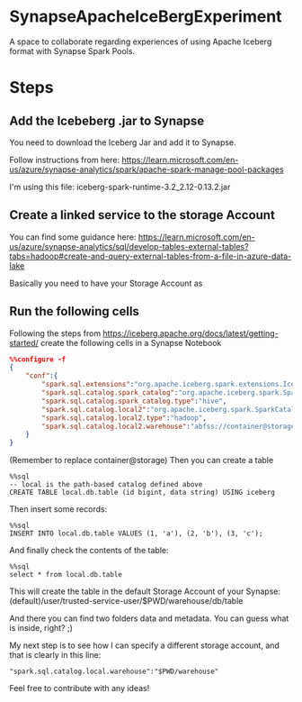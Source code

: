 # SynapseApacheIceBergExperiment
A space to collaborate regarding experiences of using Apache Iceberg format with Synapse Spark Pools.

# Steps

## Add the Icebeberg .jar to Synapse
You need to download the Iceberg Jar and add it to Synapse.

Follow instructions from here: https://learn.microsoft.com/en-us/azure/synapse-analytics/spark/apache-spark-manage-pool-packages

I'm using this file: iceberg-spark-runtime-3.2_2.12-0.13.2.jar

## Create a linked service to the storage Account
You can find some guidance here: https://learn.microsoft.com/en-us/azure/synapse-analytics/sql/develop-tables-external-tables?tabs=hadoop#create-and-query-external-tables-from-a-file-in-azure-data-lake

Basically you need to have your Storage Account as 
## Run the following cells
Following the steps from https://iceberg.apache.org/docs/latest/getting-started/ create the following cells in a Synapse Notebook

```json
%%configure -f
{
    "conf":{
        "spark.sql.extensions":"org.apache.iceberg.spark.extensions.IcebergSparkSessionExtensions",
        "spark.sql.catalog.spark_catalog":"org.apache.iceberg.spark.SparkSessionCatalog",
        "spark.sql.catalog.spark_catalog.type":"hive",
        "spark.sql.catalog.local2":"org.apache.iceberg.spark.SparkCatalog",
        "spark.sql.catalog.local2.type":"hadoop",
        "spark.sql.catalog.local2.warehouse":"abfss://container@storage.dfs.core.windows.net/db"
    }
}
```
(Remember to replace container@storage)
Then you can create a table

```
%%sql
-- local is the path-based catalog defined above
CREATE TABLE local.db.table (id bigint, data string) USING iceberg
```

Then insert some records:
```
%%sql
INSERT INTO local.db.table VALUES (1, 'a'), (2, 'b'), (3, 'c');
```

And finally check the contents of the table:

```
%%sql
select * from local.db.table
```

This will create the table in the default Storage Account of your Synapse:
(default)/user/trusted-service-user/$PWD/warehouse/db/table

And there you can find two folders data and metadata. You can guess what is inside, right? ;)

My next step is to see how I can specify a different storage account, and that is clearly in this line:
```
"spark.sql.catalog.local.warehouse":"$PWD/warehouse"
```

Feel free to contribute with any ideas!
